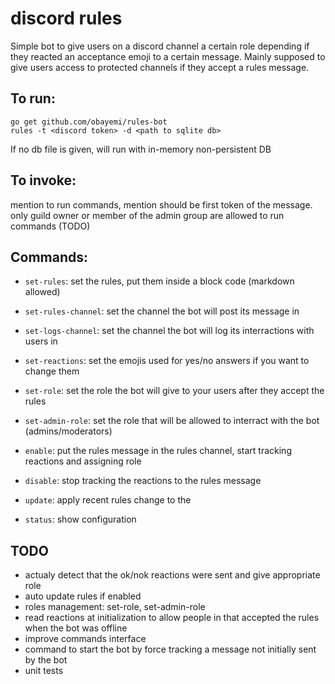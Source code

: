 # discord rules

Simple bot to give users on a discord channel a certain role depending if they
reacted an acceptance emoji to a certain message.
Mainly supposed to give users access to protected channels if they accept a
rules message.

## To run:
```
go get github.com/obayemi/rules-bot
rules -t <discord token> -d <path to sqlite db>
```

If no db file is given, will run with in-memory non-persistent DB

## To invoke:
mention to run commands, mention should be first token of the message.
only guild owner or member of the admin group are allowed to run commands (TODO)

## Commands:
- `set-rules`: set the rules, put them inside a block code (markdown allowed)
- `set-rules-channel`: set the channel the bot will post its message in
- `set-logs-channel`: set the channel the bot will log its interractions with users in
- `set-reactions`: set the emojis used for yes/no answers if you want to change them
- `set-role`: set the role the bot will give to your users after they accept the rules
- `set-admin-role`: set the role that will be allowed to interract with the bot (admins/moderators)

- `enable`: put the rules message in the rules channel, start tracking reactions and assigning role
- `disable`: stop tracking the reactions to the rules message
- `update`: apply recent rules change to the 
- `status`: show configuration

## TODO
- actualy detect that the ok/nok reactions were sent and give appropriate role
- auto update rules if enabled
- roles management: set-role, set-admin-role
- read reactions at initialization to allow people in that accepted the rules when the bot was offline
- improve commands interface
- command to start the bot by force tracking a message not initially sent by the bot
- unit tests
